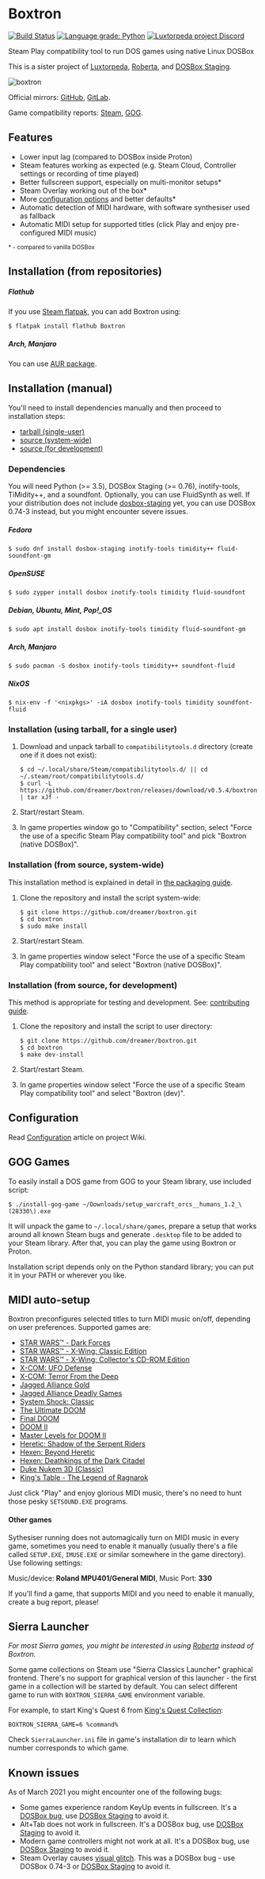 # Boxtron

[![Build Status][travis-badge]][travis]
[![Language grade: Python][lgtm-badge]][lgtm-py]
[![Luxtorpeda project Discord][discord-badge]][discord]

Steam Play compatibility tool to run DOS games using native Linux DOSBox

This is a sister project of
[Luxtorpeda](https://github.com/dreamer/luxtorpeda),
[Roberta](https://github.com/dreamer/roberta), and
[DOSBox Staging](https://dosbox-staging.github.io/).

![boxtron](https://user-images.githubusercontent.com/3967/111551660-fde2e080-8780-11eb-961a-f2fae8286cfa.png)

Official mirrors:
[GitHub](https://github.com/dreamer/boxtron),
[GitLab](https://gitlab.com/luxtorpeda/boxtron).

Game compatibility reports:
[Steam](https://github.com/dreamer/boxtron/wiki/Compatibility-reports),
[GOG](https://github.com/dreamer/boxtron/wiki/Compatibility-reports-(GOG)).


## Features

* Lower input lag (compared to DOSBox inside Proton)
* Steam features working as expected (e.g. Steam Cloud, Controller settings or recording of time played)
* Better fullscreen support, especially on multi-monitor setups\*
* Steam Overlay working out of the box\*
* More [configuration options](https://github.com/dreamer/boxtron/wiki/Configuration) and better defaults\*
* Automatic detection of MIDI hardware, with software synthesiser used as fallback
* Automatic MIDI setup for supported titles (click Play and enjoy pre-configured MIDI music)

<sub>\* - compared to vanilla DOSBox</sub>


## Installation (from repositories)

##### Flathub

If you use [Steam flatpak](https://flathub.org/apps/details/com.valvesoftware.Steam),
you can add Boxtron using:

    $ flatpak install flathub Boxtron

##### Arch, Manjaro

You can use [AUR package](https://aur.archlinux.org/packages/boxtron/).


## Installation (manual)

You'll need to install dependencies manually and then proceed to installation steps:
- [tarball (single-user)](#installation-using-tarball-for-a-single-user)
- [source (system-wide)](#installation-from-source-system-wide)
- [source (for development)](#installation-from-source-for-development)


### Dependencies

You will need Python (>= 3.5), DOSBox Staging (>= 0.76), inotify-tools,
TiMidity++, and a soundfont.  Optionally, you can use FluidSynth as well.
If your distribution does not include [dosbox-staging][dosbox-staging-repos]
yet, you can use DOSBox 0.74-3 instead, but you might encounter severe issues.

##### Fedora

    $ sudo dnf install dosbox-staging inotify-tools timidity++ fluid-soundfont-gm

##### OpenSUSE

    $ sudo zypper install dosbox inotify-tools timidity fluid-soundfont

##### Debian, Ubuntu, Mint, Pop!\_OS

    $ sudo apt install dosbox inotify-tools timidity fluid-soundfont-gm

##### Arch, Manjaro

    $ sudo pacman -S dosbox inotify-tools timidity++ soundfont-fluid

##### NixOS

    $ nix-env -f '<nixpkgs>' -iA dosbox inotify-tools timidity soundfont-fluid

[dosbox-staging-repos]: https://dosbox-staging.github.io/downloads/linux/

### Installation (using tarball, for a single user)

1. Download and unpack tarball to `compatibilitytools.d` directory (create one if it does not exist):

       $ cd ~/.local/share/Steam/compatibilitytools.d/ || cd ~/.steam/root/compatibilitytools.d/
       $ curl -L https://github.com/dreamer/boxtron/releases/download/v0.5.4/boxtron.tar.xz | tar xJf -

2. Start/restart Steam.
3. In game properties window go to "Compatibility" section, select "Force
   the use of a specific Steam Play compatibility tool" and pick
   "Boxtron (native DOSBox)".


### Installation (from source, system-wide)

This installation method is explained in detail in [the packaging guide](PACKAGING.md).

1. Clone the repository and install the script system-wide:

       $ git clone https://github.com/dreamer/boxtron.git
       $ cd boxtron
       $ sudo make install

2. Start/restart Steam.
3. In game properties window select "Force the use of a specific Steam Play
   compatibility tool" and select "Boxtron (native DOSBox)".


### Installation (from source, for development)

This method is appropriate for testing and development.
See: [contributing guide](CONTRIBUTING.md).

1. Clone the repository and install the script to user directory:

       $ git clone https://github.com/dreamer/boxtron.git
       $ cd boxtron
       $ make dev-install

2. Start/restart Steam.
3. In game properties window select "Force the use of a specific Steam Play
   compatibility tool" and select "Boxtron (dev)".


## Configuration

Read [Configuration](https://github.com/dreamer/boxtron/wiki/Configuration) article on project Wiki.


## GOG Games

To easily install a DOS game from GOG to your Steam library, use included script:

    $ ./install-gog-game ~/Downloads/setup_warcraft_orcs__humans_1.2_\(28330\).exe

It will unpack the game to `~/.local/share/games`, prepare a setup that works around all
known Steam bugs and generate `.desktop` file to be added to your Steam library. After
that, you can play the game using Boxtron or Proton.

Installation script depends only on the Python standard library; you can put it in your
PATH or wherever you like.


## MIDI auto-setup

Boxtron preconfigures selected titles to turn MIDI music on/off, depending on user
preferences. Supported games are:

* [STAR WARS™ - Dark Forces](https://store.steampowered.com/app/32400/)
* [STAR WARS™ - X-Wing: Classic Edition](https://store.steampowered.com/app/354430/)
* [STAR WARS™ - X-Wing: Collector's CD-ROM Edition](https://store.steampowered.com/app/354430/)
* [X-COM: UFO Defense](https://store.steampowered.com/app/7760/)
* [X-COM: Terror From the Deep](https://store.steampowered.com/app/7650/)
* [Jagged Alliance Gold](https://store.steampowered.com/app/283270/)
* [Jagged Alliance Deadly Games](https://store.steampowered.com/app/283270/)
* [System Shock: Classic](https://steamdb.info/app/410700/)
* [The Ultimate DOOM](https://store.steampowered.com/app/2280/Ultimate_Doom/)
* [Final DOOM](https://store.steampowered.com/app/2290/Final_DOOM/)
* [DOOM II](https://store.steampowered.com/app/2300/DOOM_II/)
* [Master Levels for DOOM II](https://store.steampowered.com/app/9160/)
* [Heretic: Shadow of the Serpent Riders](https://store.steampowered.com/app/2390/)
* [Hexen: Beyond Heretic](https://store.steampowered.com/app/2360/)
* [Hexen: Deathkings of the Dark Citadel](https://store.steampowered.com/app/2370/)
* [Duke Nukem 3D (Classic)](https://steamdb.info/app/225140/info/)
* [King's Table - The Legend of Ragnarok](https://store.steampowered.com/app/719310/)


Just click "Play" and enjoy glorious MIDI music, there's no need to hunt those
pesky `SETSOUND.EXE` programs.

#### Other games

Sythesiser running does not automagically turn on MIDI music in every game,
sometimes you need to enable it manually (usually there's a file called `SETUP.EXE`,
`IMUSE.EXE` or similar somewhere in the game directory). Use following settings:

Music/device: **Roland MPU401/General MIDI**, Music Port: **330**

If you'll find a game, that supports MIDI and you need to enable it manually,
create a bug report, please!


## Sierra Launcher

*For most Sierra games, you might be interested in using
[Roberta](https://github.com/dreamer/roberta/) instead of Boxtron.*

Some game collections on Steam use "Sierra Classics Launcher" graphical frontend.
There's no support for graphical version of this launcher - the first game in a collection
will be started by default. You can select different game to run with `BOXTRON_SIERRA_GAME`
environment variable.

For example, to start King's Quest 6 from
[King's Quest Collection](https://store.steampowered.com/app/10100/):

    BOXTRON_SIERRA_GAME=6 %command%

Check `SierraLauncher.ini` file in game's installation dir to learn which number
corresponds to which game.


## Known issues

As of March 2021 you might encounter one of the following bugs:

- Some games experience random KeyUp events in fullscreen.
  It's a [DOSBox bug](https://www.vogons.org/viewtopic.php?f=31&t=66491), use
  [DOSBox Staging] to avoid it.
- Alt+Tab does not work in fullscreen. It's a DOSBox bug, use
  [DOSBox Staging] to avoid it.
- Modern game controllers might not work at all. It's a DOSBox bug, use
  [DOSBox Staging] to avoid it.
- Steam Overlay causes [visual glitch][steam-overlay-glitch].
  This was a DOSBox bug - use DOSBox 0.74-3 or
  [DOSBox Staging] to avoid it.

[DOSBox Staging]: https://dosbox-staging.github.io/
[steam-overlay-glitch]: https://github.com/dreamer/boxtron/issues/8
[travis-badge]: https://travis-ci.com/dreamer/boxtron.svg?branch=master
[travis]: https://travis-ci.com/dreamer/boxtron
[lgtm-badge]: https://img.shields.io/lgtm/grade/python/g/dreamer/boxtron.svg
[lgtm-py]: https://lgtm.com/projects/g/dreamer/boxtron/context:python
[discord-badge]: https://img.shields.io/discord/514567252864008206?color=%237289da&logo=discord&logoColor=white&label=discord
[discord]: https://discord.gg/8mFhUPX
